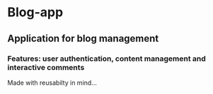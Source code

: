 # Blog-app
## Application for blog management
### Features: user authentication, content management and interactive comments
Made with reusabilty in mind...
